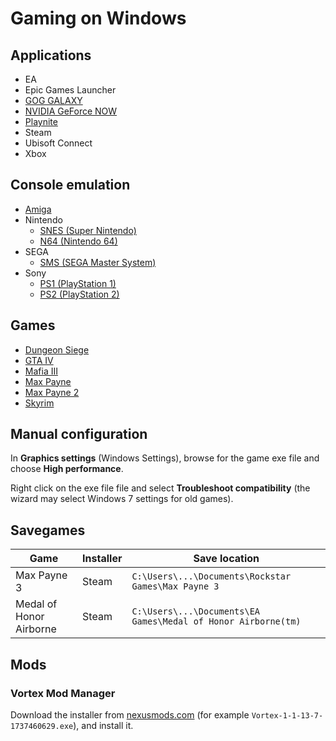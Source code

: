 # Gaming on Windows

## Applications

* EA
* Epic Games Launcher
* [GOG GALAXY](https://www.gogalaxy.com/)
* [NVIDIA GeForce NOW](https://www.nvidia.com/en-us/geforce-now/download/)
* [Playnite](https://github.com/JosefNemec/Playnite)
* Steam
* Ubisoft Connect
* Xbox

## Console emulation

* [Amiga](emulation/amiga.md)
* Nintendo
  * [SNES (Super Nintendo)](emulation/snes.md)
  * [N64 (Nintendo 64)](emulation/n64.md)
* SEGA
  * [SMS (SEGA Master System)](emulation/sms.md)
* Sony
  * [PS1 (PlayStation 1)](emulation/ps1.md)
  * [PS2 (PlayStation 2)](emulation/ps2.md)

## Games

* [Dungeon Siege](games/dungean-siege.md)
* [GTA IV](games/gta-vi.md)
* [Mafia III](games/mafia-3.md)
* [Max Payne](games/max-payne-1.md)
* [Max Payne 2](games/max-payne-2.md)
* [Skyrim](games/skyrim.md)

## Manual configuration

In **Graphics settings** (Windows Settings), browse for the game exe file and choose **High performance**.

Right click on the exe file file and select **Troubleshoot compatibility** (the wizard may select Windows 7 settings for old games).

## Savegames

Game                    | Installer | Save location
------------------------|-----------|--------------------------------------------------------------
Max Payne 3             | Steam     | `C:\Users\...\Documents\Rockstar Games\Max Payne 3`
Medal of Honor Airborne | Steam     | `C:\Users\...\Documents\EA Games\Medal of Honor Airborne(tm)`

## Mods

### Vortex Mod Manager

Download the installer from [nexusmods.com](https://www.nexusmods.com/about/vortex) (for example `Vortex-1-1-13-7-1737460629.exe`), and install it.
